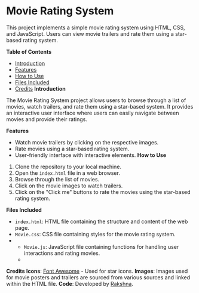 # Movie Rating System

This project implements a simple movie rating system using HTML, CSS, and JavaScript. Users can view movie trailers and rate them using a star-based rating system.

**Table of Contents**

- [Introduction](#introduction)
- [Features](#features)
- [How to Use](#how-to-use)
- [Files Included](#files-included)
- [Credits](#credits)
**Introduction**
  
The Movie Rating System project allows users to browse through a list of movies, watch trailers, and rate them using a star-based system. It provides an interactive user interface where users can easily navigate between movies and provide their ratings.

**Features**

* Watch movie trailers by clicking on the respective images.
* Rate movies using a star-based rating system.
* User-friendly interface with interactive elements.
**How to Use**
1. Clone the repository to your local machine.
2. Open the `index.html` file in a web browser.
3. Browse through the list of movies.
4. Click on the movie images to watch trailers.
5. Click on the "Click me" buttons to rate the movies using the star-based rating system.
   
**Files Included**
- `index.html`: HTML file containing the structure and content of the web page.
- `Movie.css`: CSS file containing styles for the movie rating system.
- - `Movie.js`: JavaScript file containing functions for handling user interactions and rating movies.
  - 
**Credits**
**Icons**: [Font Awesome](https://fontawesome.com/) - Used for star icons.
**Images**: Images used for movie posters and trailers are sourced from various sources and linked within the HTML file.
**Code**: Developed by [Rakshna](https://github.com/Rakshna123).

